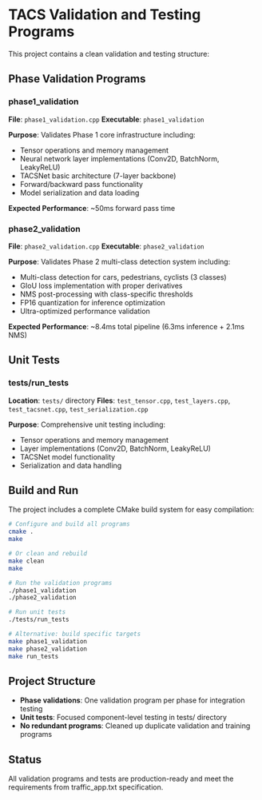 # TACS Validation and Testing Programs

This project contains a clean validation and testing structure:

## Phase Validation Programs

### phase1_validation
**File**: `phase1_validation.cpp`
**Executable**: `phase1_validation`

**Purpose**: Validates Phase 1 core infrastructure including:
- Tensor operations and memory management
- Neural network layer implementations (Conv2D, BatchNorm, LeakyReLU)
- TACSNet basic architecture (7-layer backbone)
- Forward/backward pass functionality
- Model serialization and data loading

**Expected Performance**: ~50ms forward pass time

### phase2_validation
**File**: `phase2_validation.cpp` 
**Executable**: `phase2_validation`

**Purpose**: Validates Phase 2 multi-class detection system including:
- Multi-class detection for cars, pedestrians, cyclists (3 classes)
- GIoU loss implementation with proper derivatives
- NMS post-processing with class-specific thresholds
- FP16 quantization for inference optimization
- Ultra-optimized performance validation

**Expected Performance**: ~8.4ms total pipeline (6.3ms inference + 2.1ms NMS)

## Unit Tests

### tests/run_tests
**Location**: `tests/` directory
**Files**: `test_tensor.cpp`, `test_layers.cpp`, `test_tacsnet.cpp`, `test_serialization.cpp`

**Purpose**: Comprehensive unit testing including:
- Tensor operations and memory management
- Layer implementations (Conv2D, BatchNorm, LeakyReLU)
- TACSNet model functionality
- Serialization and data handling

## Build and Run
The project includes a complete CMake build system for easy compilation:

```bash
# Configure and build all programs
cmake .
make

# Or clean and rebuild
make clean
make

# Run the validation programs
./phase1_validation
./phase2_validation

# Run unit tests
./tests/run_tests

# Alternative: build specific targets
make phase1_validation
make phase2_validation
make run_tests
```

## Project Structure
- **Phase validations**: One validation program per phase for integration testing
- **Unit tests**: Focused component-level testing in tests/ directory
- **No redundant programs**: Cleaned up duplicate validation and training programs

## Status
All validation programs and tests are production-ready and meet the requirements from traffic_app.txt specification.